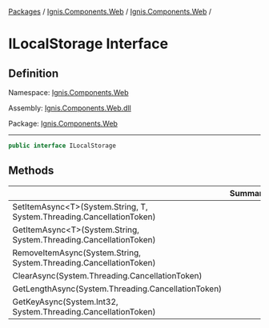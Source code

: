 [Packages](../../README.md) / [Ignis.Components.Web](../README.md) / [Ignis.Components.Web](README.md) /

# ILocalStorage Interface

## Definition

Namespace: [Ignis.Components.Web](README.md)

Assembly: [Ignis.Components.Web.dll](../README.md)

Package: [Ignis.Components.Web](https://www.nuget.org/packages/Ignis.Components.Web)

---

```csharp
public interface ILocalStorage
```

## Methods

|                                                                             | Summary |
| --------------------------------------------------------------------------- | ------- |
| SetItemAsync&lt;T&gt;(System.String, T, System.Threading.CancellationToken) |         |
| GetItemAsync&lt;T&gt;(System.String, System.Threading.CancellationToken)    |         |
| RemoveItemAsync(System.String, System.Threading.CancellationToken)          |         |
| ClearAsync(System.Threading.CancellationToken)                              |         |
| GetLengthAsync(System.Threading.CancellationToken)                          |         |
| GetKeyAsync(System.Int32, System.Threading.CancellationToken)               |         |
